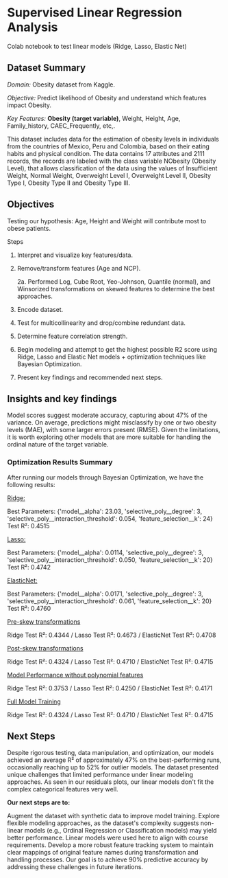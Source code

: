 # Supervised Linear Regression Analysis
Colab notebook to test linear models (Ridge, Lasso, Elastic Net)

## **Dataset Summary**

_Domain:_ Obesity dataset from Kaggle.

_Objective:_ Predict likelihood of Obesity and understand which features impact Obesity.

_Key Features:_ **Obesity (target variable)**, Weight, Height, Age, Family_history, CAEC_Frequently, etc,.

This dataset includes data for the estimation of obesity levels in individuals from the countries of Mexico, Peru and Colombia, based on their eating habits and physical condition. The data contains 17 attributes and 2111 records, the records are labeled with the class variable NObesity (Obesity Level), that allows classification of the data using the values of Insufficient Weight, Normal Weight, Overweight Level I, Overweight Level II, Obesity Type I, Obesity Type II and Obesity Type III.

## **Objectives**

Testing our hypothesis: Age, Height and Weight will contribute most to obese patients.

Steps

1. Interpret and visualize key features/data.

2. Remove/transform features (Age and NCP).

   2a. Performed Log, Cube Root, Yeo-Johnson, Quantile (normal), and Winsorized transformations on skewed features to determine the best approaches.
3. Encode dataset.

4. Test for multicollinearity and drop/combine redundant data.

5. Determine feature correlation strength.

6. Begin modeling and attempt to get the highest possible R2 score using Ridge, Lasso and Elastic Net models + optimization techniques like Bayesian Optimization.

7. Present key findings and recommended next steps.

## Insights and key findings

Model scores suggest moderate accuracy, capturing about 47% of the variance. On average, predictions might misclassify by one or two obesity levels (MAE), with some larger errors present (RMSE). Given the limitations, it is worth exploring other models that are more suitable for handling the ordinal nature of the target variable.

### **Optimization Results Summary**

After running our models through Bayesian Optimization, we have the following results:

<ins>Ridge:</ins>

Best Parameters: {'model__alpha': 23.03, 'selective_poly__degree': 3, 'selective_poly__interaction_threshold': 0.054, 'feature_selection__k': 24}
Test R²: 0.4515

<ins>Lasso:</ins>

Best Parameters: {'model__alpha': 0.0114, 'selective_poly__degree': 3, 'selective_poly__interaction_threshold': 0.050, 'feature_selection__k': 20}
Test R²: 0.4742

<ins>ElasticNet:</ins>

Best Parameters: {'model__alpha': 0.0171, 'selective_poly__degree': 3, 'selective_poly__interaction_threshold': 0.061, 'feature_selection__k': 20}
Test R²: 0.4760

<ins>Pre-skew transformations</ins>

Ridge Test R²: 0.4344 / 
Lasso Test R²: 0.4673 / 
ElasticNet Test R²: 0.4708

<ins>Post-skew transformations</ins>

Ridge Test R²: 0.4324 / 
Lasso Test R²: 0.4710 /
ElasticNet Test R²: 0.4715

<ins>Model Performance without polynomial features</ins>

Ridge Test R²: 0.3753 / 
Lasso Test R²: 0.4250 / 
ElasticNet Test R²: 0.4171

<ins>Full Model Training</ins>

Ridge Test R²: 0.4324 / 
Lasso Test R²: 0.4710 / 
ElasticNet Test R²: 0.4715 

## Next Steps

Despite rigorous testing, data manipulation, and optimization, our models achieved an average R² of approximately 47% on the best-performing runs, occasionally reaching up to 52% for outlier models. The dataset presented unique challenges that limited performance under linear modeling approaches. As seen in our residuals plots, our linear models don't fit the complex categorical features very well.

**Our next steps are to:**

Augment the dataset with synthetic data to improve model training.
Explore flexible modeling approaches, as the dataset's complexity suggests non-linear models (e.g., Ordinal Regression or Classification models) may yield better performance. Linear models were used here to align with course requirements.
Develop a more robust feature tracking system to maintain clear mappings of original feature names during transformation and handling processes.
Our goal is to achieve 90% predictive accuracy by addressing these challenges in future iterations.
